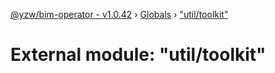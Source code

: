 [@yzw/bim-operator - v1.0.42](../README.md) › [Globals](../globals.md) › ["util/toolkit"](_util_toolkit_.md)

# External module: "util/toolkit"


